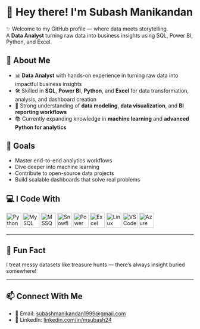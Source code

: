 # 👋 Hey there! I'm Subash Manikandan

✨ Welcome to my GitHub profile — where data meets storytelling.  
A **Data Analyst** turning raw data into business insights using SQL, Power BI, Python, and Excel.


## 🧠 About Me

- 📊 **Data Analyst** with hands-on experience in turning raw data into impactful business insights  
- 🛠️ Skilled in **SQL**, **Power BI**, **Python**, and **Excel** for data transformation, analysis, and dashboard creation  
- 🧠 Strong understanding of **data modeling**, **data visualization**, and **BI reporting workflows**     
- 📚 Currently expanding knowledge in **machine learning** and **advanced Python for analytics**


## 🚀 Goals

- Master end-to-end analytics workflows  
- Dive deeper into machine learning  
- Contribute to open-source data projects  
- Build scalable dashboards that solve real problems


## 💻 I Code With

<p align="left">
  <!-- Python -->
  <img src="https://cdn.jsdelivr.net/gh/devicons/devicon/icons/python/python-original.svg" width="40" height="40" alt="Python"/>

  <!-- MySQL -->
  <img src="https://cdn.jsdelivr.net/gh/devicons/devicon/icons/mysql/mysql-original-wordmark.svg" width="45" height="40" alt="MySQL"/>

  <!-- MSSQL -->
  <img src="https://img.icons8.com/color/48/microsoft-sql-server.png" width="40" height="40" alt="MSSQL"/>

  <!-- Snowflake -->
  <img src="https://img.icons8.com/color/48/snowflake.png" width="40" height="40" alt="Snowflake"/>

  <!-- Power BI -->
  <img src="https://img.icons8.com/color/48/power-bi.png" width="40" height="40" alt="Power BI"/>

  <!-- Excel -->
  <img src="https://img.icons8.com/color/48/microsoft-excel-2019.png" width="40" height="40" alt="Excel"/>

  <!-- Linux -->
  <img src="https://cdn.jsdelivr.net/gh/devicons/devicon/icons/linux/linux-original.svg" width="40" height="40" alt="Linux"/>

  <!-- VS Code -->
  <img src="https://img.icons8.com/fluent/48/visual-studio-code-2019.png" width="40" height="40" alt="VS Code"/>

  <!-- Azure -->
  <img src="https://img.icons8.com/color/48/microsoft-azure.png" width="40" height="40" alt="Azure"/>
</p>

---


## 🎯 Fun Fact

I treat messy datasets like treasure hunts — there’s always insight buried somewhere!

---

## 📫 Connect With Me

- 📧 Email: subashmanikandan1999@gmail.com  
- 🔗 LinkedIn: [linkedin.com/in/msubash24](https://linkedin.com/in/msubash24)

<!--
**subash24/subash24** is a ✨ _special_ ✨ repository because its `README.md` (this file) appears on your GitHub profile.

Feel free to customize it further!

- 🔭 I’m currently working on Power BI dashboards and reporting automation.
- 🌱 I’m currently learning Python for ML and Advanced DAX.
- 👯 I’m looking to collaborate on data projects and dashboards.
- 🤔 I’m looking for help with ML model deployment.
- 💬 Ask me about SQL queries, Power BI visuals, or Excel tips.
- 📫 How to reach me: subashmanikandan1999@gmail.com
- ⚡ Fun fact: Data speaks — I just help people hear it clearly.
-->
